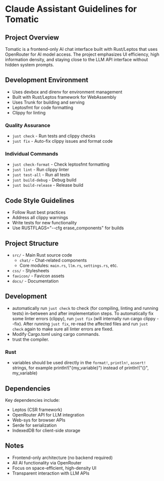 # Claude Assistant Guidelines for Tomatic

## Project Overview
Tomatic is a frontend-only AI chat interface built with Rust/Leptos that uses OpenRouter for AI model access. The project emphasizes UI efficiency, high information density, and staying close to the LLM API interface without hidden system prompts.

## Development Environment
- Uses devbox and direnv for environment management
- Built with Rust/Leptos framework for WebAssembly
- Uses Trunk for building and serving
- Leptosfmt for code formatting
- Clippy for linting

### Quality Assurance
- `just check` - Run tests and clippy checks
- `just fix` - Auto-fix clippy issues and format code

### Individual Commands
- `just check-format` - Check leptosfmt formatting
- `just lint` - Run clippy linter
- `just test-all` - Run all tests
- `just build-debug` - Debug build
- `just build-release` - Release build

## Code Style Guidelines
- Follow Rust best practices
- Address all clippy warnings
- Write tests for new functionality
- Use RUSTFLAGS="--cfg erase_components" for builds

## Project Structure
- `src/` - Main Rust source code
  - `chat/` - Chat-related components
  - Core modules: `main.rs`, `llm.rs`, `settings.rs`, etc.
- `css/` - Stylesheets
- `favicon/` - Favicon assets
- `docs/` - Documentation

## Development
- automatically run `just check` to check (for compiling, linting and running tests) in-between and after implementation steps. To automatically fix some linter errors (clippy), run `just fix` (will internally run cargo clippy --fix). After running `just fix`, re-read the affected files and run `just check` again to make sure all linter errors are fixed.
- Modify Cargo.toml using cargo commands.
- trust the compiler.


### Rust
- variables should be used directly in the `format!`, `println!`, `assert!` strings, for example println!("{my_variable}") instead of println!("{}", my_variable)

## Dependencies
Key dependencies include:
- Leptos (CSR framework)
- OpenRouter API for LLM integration
- Web-sys for browser APIs
- Serde for serialization
- IndexedDB for client-side storage

## Notes
- Frontend-only architecture (no backend required)
- All AI functionality via OpenRouter
- Focus on space-efficient, high-density UI
- Transparent interaction with LLM APIs